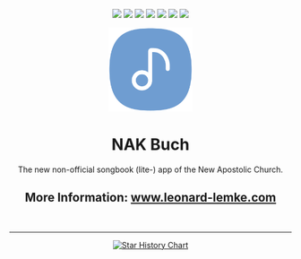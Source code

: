 <div align="center">

[![](https://img.shields.io/website?down_color=red&down_message=offline&up_color=blue&up_message=online&url=https%3A%2F%2Fwww.leonard-lemke.com)](https://www.leonard-lemke.com/rr)
[![](https://img.shields.io/github/last-commit/Lemkinator/nakbuch_lite)](https://github.com/Lemkinator/nakbuch_lite/commits/main)
[![](https://img.shields.io/github/issues-raw/Lemkinator/nakbuch_lite?color=%23ff4400)](https://github.com/Lemkinator/nakbuch_lite/issues)
[![](https://img.shields.io/github/issues-pr-raw/Lemkinator/nakbuch_lite?color=%23bb00bb)](https://github.com/Lemkinator/nakbuch_lite/pulls)
[![](https://img.shields.io/github/contributors/Lemkinator/nakbuch_lite)](https://github.com/Lemkinator/nakbuch_lite/graphs/contributors)
[![](https://img.shields.io/github/repo-size/Lemkinator/nakbuch_lite)](https://github.com/Lemkinator/nakbuch_lite)
[![](https://img.shields.io/tokei/lines/github/Lemkinator/nakbuch_lite)](https://github.com/Lemkinator/nakbuch_lite)


<img src="assets/images/NAK_Buch_squircle.png" height="150"/>

# NAK Buch

The new non-official songbook (lite-) app of the New Apostolic Church.

## More Information: <a target="_blank" href='https://www.leonard-lemke.com/apps/nakbuch_lite'>www.leonard-lemke.com </a>

<br><hr>

[![Star History Chart](https://api.star-history.com/svg?repos=Lemkinator/nakbuch_lite&type=Date)](https://star-history.com/#Lemkinator/nakbuch_lite&Date)

</div>

